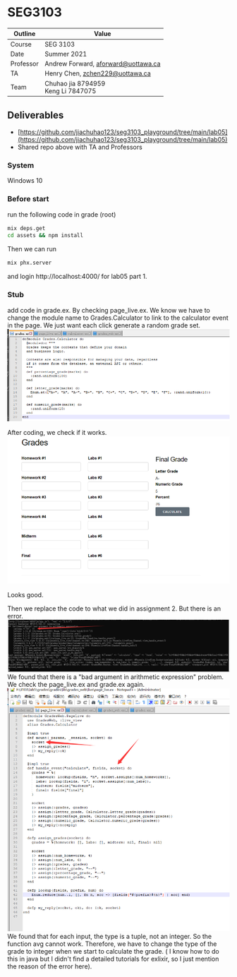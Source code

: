 # SEG3103

| Outline | Value |
| --- | --- |
| Course | SEG 3103 |
| Date | Summer 2021 |
| Professor | Andrew Forward, aforward@uottawa.ca |
| TA | Henry Chen, zchen229@uottawa.ca |
| Team | Chuhao jia 8794959<br>Keng Li 7847075 |


## Deliverables

* [https://github.com/jiachuhao123/seg3103_playground/tree/main/lab05](https://github.com/jiachuhao123/seg3103_playground/tree/main/lab05)
* Shared repo above with TA and Professors

### System

Windows 10

### Before start
run the following code in grade (root)
```bash
mix deps.get
cd assets && npm install
```
Then we can run
```bash
mix phx.server
```
and login http://localhost:4000/ for lab05 part 1.

### Stub

add code in grade.ex. By checking page_live.ex. We know we have to change the module name to Grades.Calculator to link to the calculator event in the page. We just want each click generate a random grade set.
![Running Java in the console](assets/grade.png)

After coding, we check if it works.
![Running Java in the console](assets/grade1.png)

Looks good.

Then we replace the code to what we did in assignment 2. But there is an error.
![Running Java in the console](assets/grade2.png)
We found that there is a "bad argument in arithmetic expression" problem.
We check the page_live.ex and grade.ex again.
![Running Java in the console](assets/grade3.png)
We found that for each input, the type is a tuple, not an integer. So the function avg cannot work. Therefore, we have to change the type of the grade to integer when we start to calculate the grade. ( I know how to do this in java but I didn't find a detailed tutorials for exlixir, so I just mention the reason of the error here).

